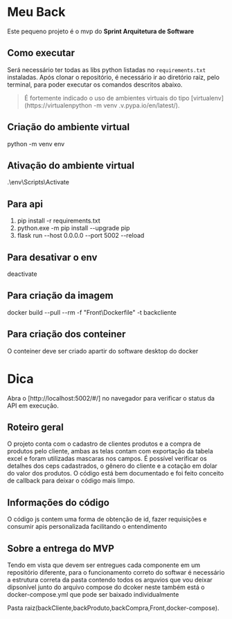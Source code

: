 # Meu Back

Este pequeno projeto é o mvp do **Sprint Arquitetura de Software**

## Como executar

Será necessário ter todas as libs python listadas no `requirements.txt` instaladas. Após clonar o repositório, é necessário ir ao diretório raiz, pelo terminal, para poder executar os comandos descritos abaixo.

> É fortemente indicado o uso de ambientes virtuais do tipo [virtualenv](https://virtualenpython -m venv .v.pypa.io/en/latest/).

## Criação do ambiente virtual

python -m venv env

## Ativação do ambiente virtual

.\env\Scripts\Activate

## Para api

1. pip install -r requirements.txt
2. python.exe -m pip install --upgrade pip
3. flask run --host 0.0.0.0 --port 5002 --reload

## Para desativar o env

deactivate

## Para criação da imagem

docker build --pull --rm -f "Front\Dockerfile" -t backcliente

## Para criação dos conteiner

O conteiner deve ser criado apartir do software desktop do docker

# Dica

Abra o [http://localhost:5002/#/] no navegador para verificar o status da API em execução.

## Roteiro geral

O projeto conta com o cadastro de clientes produtos e a compra de produtos pelo cliente, ambas as telas contam com exportação da tabela excel e foram utilizadas mascaras nos campos. É possível verificar os detalhes dos ceps cadastrados, o gênero do cliente e a cotação em dolar do valor dos produtos. O código está bem documentado e foi feito conceito de callback para deixar o código mais limpo.

## Informações do código

O código js contem uma forma de obtenção de id, fazer requisições e consumir apis personalizada facilitando o entendimento

## Sobre a entrega do MVP

Tendo em vista que devem ser entregues cada componente em um repositório diferente, para o funcionamento correto do softwar é necessário a estrutura correta da pasta contendo todos os arquvios que vou deixar dipsonível junto do arquivo compose do dcoker neste também está o docker-compose.yml que pode ser baixado individualmente

Pasta raiz(backCliente,backProduto,backCompra,Front,docker-compose).